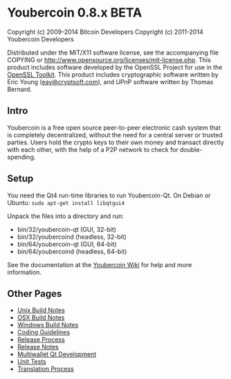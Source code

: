 Youbercoin 0.8.x BETA
====================

Copyright (c) 2009-2014 Bitcoin Developers
Copyright (c) 2011-2014 Youbercoin Developers

Distributed under the MIT/X11 software license, see the accompanying
file COPYING or http://www.opensource.org/licenses/mit-license.php.
This product includes software developed by the OpenSSL Project for use in the [OpenSSL Toolkit](http://www.openssl.org/). This product includes
cryptographic software written by Eric Young ([eay@cryptsoft.com](mailto:eay@cryptsoft.com)), and UPnP software written by Thomas Bernard.


Intro
---------------------
Youbercoin is a free open source peer-to-peer electronic cash system that is
completely decentralized, without the need for a central server or trusted
parties.  Users hold the crypto keys to their own money and transact directly
with each other, with the help of a P2P network to check for double-spending.


Setup
---------------------
You need the Qt4 run-time libraries to run Youbercoin-Qt. On Debian or Ubuntu:
	`sudo apt-get install libqtgui4`

Unpack the files into a directory and run:

- bin/32/youbercoin-qt (GUI, 32-bit)
- bin/32/youbercoind (headless, 32-bit)
- bin/64/youbercoin-qt (GUI, 64-bit)
- bin/64/youbercoind (headless, 64-bit)

See the documentation at the [Youbercoin Wiki](http://youbercoin.info)
for help and more information.


Other Pages
---------------------
- [Unix Build Notes](build-unix.md)
- [OSX Build Notes](build-osx.md)
- [Windows Build Notes](build-msw.md)
- [Coding Guidelines](coding.md)
- [Release Process](release-process.md)
- [Release Notes](release-notes.md)
- [Multiwallet Qt Development](multiwallet-qt.md)
- [Unit Tests](unit-tests.md)
- [Translation Process](translation_process.md)
